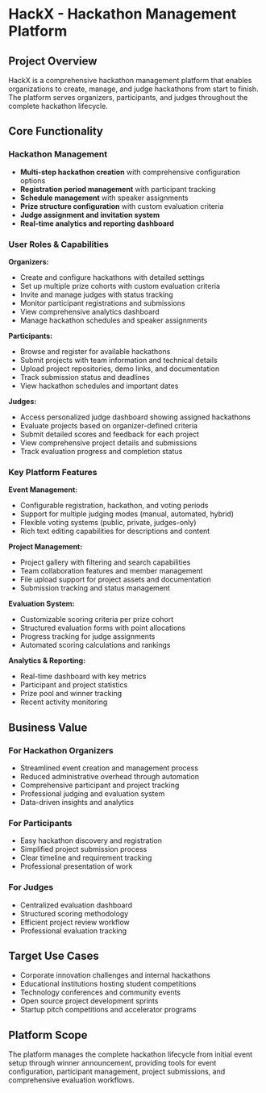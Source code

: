 # HackX - Hackathon Management Platform

## Project Overview
HackX is a comprehensive hackathon management platform that enables organizations to create, manage, and judge hackathons from start to finish. The platform serves organizers, participants, and judges throughout the complete hackathon lifecycle.

## Core Functionality

### Hackathon Management
- **Multi-step hackathon creation** with comprehensive configuration options
- **Registration period management** with participant tracking
- **Schedule management** with speaker assignments
- **Prize structure configuration** with custom evaluation criteria
- **Judge assignment and invitation system**
- **Real-time analytics and reporting dashboard**

### User Roles & Capabilities

**Organizers:**
- Create and configure hackathons with detailed settings
- Set up multiple prize cohorts with custom evaluation criteria
- Invite and manage judges with status tracking
- Monitor participant registrations and submissions
- View comprehensive analytics dashboard
- Manage hackathon schedules and speaker assignments

**Participants:**
- Browse and register for available hackathons
- Submit projects with team information and technical details
- Upload project repositories, demo links, and documentation
- Track submission status and deadlines
- View hackathon schedules and important dates

**Judges:**
- Access personalized judge dashboard showing assigned hackathons
- Evaluate projects based on organizer-defined criteria
- Submit detailed scores and feedback for each project
- View comprehensive project details and submissions
- Track evaluation progress and completion status

### Key Platform Features

**Event Management:**
- Configurable registration, hackathon, and voting periods
- Support for multiple judging modes (manual, automated, hybrid)
- Flexible voting systems (public, private, judges-only)
- Rich text editing capabilities for descriptions and content

**Project Management:**
- Project gallery with filtering and search capabilities
- Team collaboration features and member management
- File upload support for project assets and documentation
- Submission tracking and status management

**Evaluation System:**
- Customizable scoring criteria per prize cohort
- Structured evaluation forms with point allocations
- Progress tracking for judge assignments
- Automated scoring calculations and rankings

**Analytics & Reporting:**
- Real-time dashboard with key metrics
- Participant and project statistics
- Prize pool and winner tracking
- Recent activity monitoring

## Business Value

### For Hackathon Organizers
- Streamlined event creation and management process
- Reduced administrative overhead through automation
- Comprehensive participant and project tracking
- Professional judging and evaluation system
- Data-driven insights and analytics

### For Participants
- Easy hackathon discovery and registration
- Simplified project submission process
- Clear timeline and requirement tracking
- Professional presentation of work

### For Judges
- Centralized evaluation dashboard
- Structured scoring methodology
- Efficient project review workflow
- Professional evaluation tracking

## Target Use Cases
- Corporate innovation challenges and internal hackathons
- Educational institutions hosting student competitions
- Technology conferences and community events
- Open source project development sprints
- Startup pitch competitions and accelerator programs

## Platform Scope
The platform manages the complete hackathon lifecycle from initial event setup through winner announcement, providing tools for event configuration, participant management, project submissions, and comprehensive evaluation workflows.
